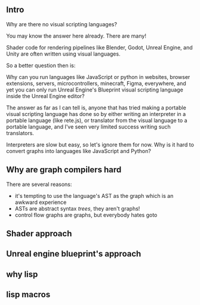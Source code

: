 ## Intro

Why are there no visual scripting languages?

You may know the answer here already. There are many!

Shader code for rendering pipelines like Blender, Godot, Unreal Engine, and Unity are often written using visual
languages.

So a better question then is:

Why can you run languages like JavaScript or python in websites, browser extensions, servers, microcontrollers, minecraft, Figma, everywhere,
and yet you can only run Unreal Engine's Blueprint visual scripting language inside the Unreal Engine editor?

The answer as far as I can tell is, anyone that has tried making a portable visual scripting language has done so
by either writing an interpreter in a portable language (like rete.js), or translator from the visual language to a portable language,
and I've seen very limited success writing such translators.

Interpreters are slow but easy, so let's ignore them for now. Why is it hard to convert graphs into languages like JavaScript and Python?

## Why are graph compilers hard

There are several reasons:
- it's tempting to use the language's AST as the graph which is an awkward experience
- ASTs are abstract syntax _trees_, they aren't graphs!
- control flow graphs are graphs, but everybody hates goto <!-- photo of goto considerd unsafe -->

## Shader approach

## Unreal engine blueprint's approach

## why lisp

## lisp macros


